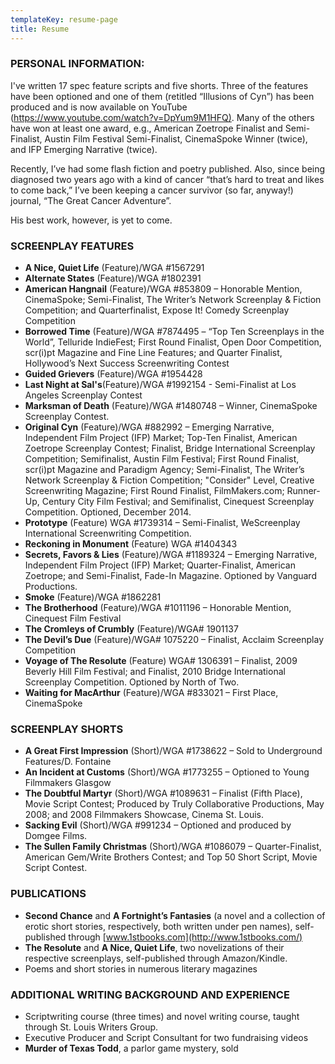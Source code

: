 ```yaml
---
templateKey: resume-page
title: Resume
---
```

### PERSONAL INFORMATION:

I've written 17 spec feature scripts and five shorts. Three of the features have been optioned and one of them (retitled “Illusions of Cyn”) has been produced and is now available on YouTube (<https://www.youtube.com/watch?v=DpYum9M1HFQ)>. Many of the others have won at least one award, e.g., American Zoetrope Finalist and Semi-Finalist, Austin Film Festival Semi-Finalist, CinemaSpoke Winner (twice), and IFP Emerging Narrative (twice).

Recently, I’ve had some flash fiction and poetry published. Also, since being diagnosed two years ago with a kind of cancer “that’s hard to treat and likes to come back,” I’ve been keeping a cancer survivor (so far, anyway!) journal, “The Great Cancer Adventure”.

His best work, however, is yet to come.

### SCREENPLAY FEATURES

* **A Nice, Quiet Life** (Feature)/WGA #1567291
* **Alternate States** (Feature)/WGA #1802391
* **American Hangnail** (Feature)/WGA #853809 – Honorable Mention, CinemaSpoke; Semi-Finalist, The Writer’s Network Screenplay & Fiction Competition; and Quarterfinalist, Expose It! Comedy Screenplay Competition
* **Borrowed Time** (Feature)/WGA #7874495 – “Top Ten Screenplays in the World”, Telluride IndieFest; First Round Finalist, Open Door Competition, scr(i)pt Magazine and Fine Line Features; and Quarter Finalist, Hollywood’s Next Success Screenwriting Contest
* **Guided Grievers** (Feature)/WGA #1954428
* **Last Night at Sal's**(Feature)/WGA #1992154 - Semi-Finalist at Los Angeles Screenplay Contest
* **Marksman of Death** (Feature)/WGA #1480748 – Winner, CinemaSpoke Screenplay Contest.
* **Original Cyn** (Feature)/WGA #882992 – Emerging Narrative, Independent Film Project (IFP) Market; Top-Ten Finalist, American Zoetrope Screenplay Contest; Finalist, Bridge International Screenplay Competition; Semifinalist, Austin Film Festival; First Round Finalist, scr(i)pt Magazine and Paradigm Agency; Semi-Finalist, The Writer’s Network Screenplay & Fiction Competition; "Consider" Level, Creative Screenwriting Magazine; First Round Finalist, FilmMakers.com; Runner-Up, Century City Film Festival; and Semifinalist, Cinequest Screenplay Competition. Optioned, December 2014.
* **Prototype** (Feature) WGA #1739314 – Semi-Finalist, WeScreenplay International Screenwriting Competition.
* **Reckoning in Monument** (Feature) WGA #1404343
* **Secrets, Favors & Lies** (Feature)/WGA #1189324 – Emerging Narrative, Independent Film Project (IFP) Market; Quarter-Finalist, American Zoetrope; and Semi-Finalist, Fade-In Magazine. Optioned by Vanguard Productions.
* **Smoke** (Feature)/WGA #1862281
* **The Brotherhood** (Feature)/WGA #1011196 – Honorable Mention, Cinequest Film Festival
* **The Cromleys of Crumbly** (Feature)/WGA# 1901137
* **The Devil’s Due** (Feature)/WGA# 1075220 – Finalist, Acclaim Screenplay Competition
* **Voyage of The Resolute** (Feature) WGA# 1306391 – Finalist, 2009 Beverly Hill Film Festival; and Finalist, 2010 Bridge International Screenplay Competition. Optioned by North of Two.
* **Waiting for MacArthur** (Feature)/WGA #833021 – First Place, CinemaSpoke

### SCREENPLAY SHORTS

* **A Great First Impression** (Short)/WGA #1738622 – Sold to Underground Features/D. Fontaine
* **An Incident at Customs** (Short)/WGA #1773255 – Optioned to Young Filmmakers Glasgow
* **The Doubtful Martyr** (Short)/WGA #1089631 – Finalist (Fifth Place), Movie Script Contest; Produced by Truly Collaborative Productions, May 2008; and 2008 Filmmakers Showcase, Cinema St. Louis.
* **Sacking Evil** (Short)/WGA #991234 – Optioned and produced by Domgee Films.
* **The Sullen Family Christmas** (Short)/WGA #1086079 – Quarter-Finalist, American Gem/Write Brothers Contest; and Top 50 Short Script, Movie Script Contest.

### PUBLICATIONS

* **Second Chance** and **A Fortnight’s Fantasies** (a novel and a collection of erotic short stories, respectively, both written under pen names), self-published through [www.1stbooks.com](http://www.1stbooks.com/)
* **The Resolute** and **A Nice, Quiet Life**, two novelizations of their respective screenplays, self-published through Amazon/Kindle.
* Poems and short stories in numerous literary magazines

### ADDITIONAL WRITING BACKGROUND AND EXPERIENCE

* Scriptwriting course (three times) and novel writing course, taught through St. Louis Writers Group.
* Executive Producer and Script Consultant for two fundraising videos
* **Murder of Texas Todd**, a parlor game mystery, sold
